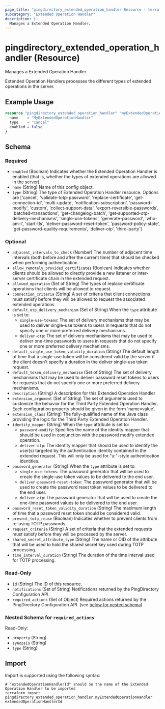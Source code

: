 ```yaml
---
page_title: "pingdirectory_extended_operation_handler Resource - terraform-provider-pingdirectory"
subcategory: "Extended Operation Handler"
description: |-
  Manages a Extended Operation Handler.
---
```


# pingdirectory_extended_operation_handler (Resource)

Manages a Extended Operation Handler.

Extended Operation Handlers processes the different types of extended operations in the server.

## Example Usage

```terraform
resource "pingdirectory_extended_operation_handler" "myExtendedOperationHandler" {
  name    = "MyExtendedOperationHandler"
  type    = "cancel"
  enabled = false
}
```

<!-- schema generated by tfplugindocs -->
## Schema

### Required

- `enabled` (Boolean) Indicates whether the Extended Operation Handler is enabled (that is, whether the types of extended operations are allowed in the server).
- `name` (String) Name of this config object.
- `type` (String) The type of Extended Operation Handler resource. Options are ['cancel', 'validate-totp-password', 'replace-certificate', 'get-connection-id', 'multi-update', 'notification-subscription', 'password-modify', 'custom', 'collect-support-data', 'export-reversible-passwords', 'batched-transactions', 'get-changelog-batch', 'get-supported-otp-delivery-mechanisms', 'single-use-tokens', 'generate-password', 'who-am-i', 'start-tls', 'deliver-password-reset-token', 'password-policy-state', 'get-password-quality-requirements', 'deliver-otp', 'third-party']

### Optional

- `adjacent_intervals_to_check` (Number) The number of adjacent time intervals (both before and after the current time) that should be checked when performing authentication.
- `allow_remotely_provided_certificates` (Boolean) Indicates whether clients should be allowed to directly provide a new listener or inter-server certificate chain in the extended request.
- `allowed_operation` (Set of String) The types of replace certificate operations that clients will be allowed to request.
- `connection_criteria` (String) A set of criteria that client connections must satisfy before they will be allowed to request the associated extended operations.
- `default_otp_delivery_mechanism` (Set of String) When the `type` attribute is set to:
  - `single-use-tokens`: The set of delivery mechanisms that may be used to deliver single-use tokens to users in requests that do not specify one or more preferred delivery mechanisms.
  - `deliver-otp`: The set of delivery mechanisms that may be used to deliver one-time passwords to users in requests that do not specify one or more preferred delivery mechanisms.
- `default_single_use_token_validity_duration` (String) The default length of time that a single-use token will be considered valid by the server if the client doesn't specify a duration in the deliver single-use token request.
- `default_token_delivery_mechanism` (Set of String) The set of delivery mechanisms that may be used to deliver password reset tokens to users for requests that do not specify one or more preferred delivery mechanisms.
- `description` (String) A description for this Extended Operation Handler
- `extension_argument` (Set of String) The set of arguments used to customize the behavior for the Third Party Extended Operation Handler. Each configuration property should be given in the form 'name=value'.
- `extension_class` (String) The fully-qualified name of the Java class providing the logic for the Third Party Extended Operation Handler.
- `identity_mapper` (String) When the `type` attribute is set to:
  - `password-modify`: Specifies the name of the identity mapper that should be used in conjunction with the password modify extended operation.
  - `deliver-otp`: The identity mapper that should be used to identify the user(s) targeted by the authentication identity contained in the extended request. This will only be used for "u:"-style authentication identities.
- `password_generator` (String) When the `type` attribute is set to:
  - `single-use-tokens`: The password generator that will be used to create the single-use token values to be delivered to the end user.
  - `deliver-password-reset-token`: The password generator that will be used to create the password reset token values to be delivered to the end user.
  - `deliver-otp`: The password generator that will be used to create the one-time password values to be delivered to the end user.
- `password_reset_token_validity_duration` (String) The maximum length of time that a password reset token should be considered valid.
- `prevent_totp_reuse` (Boolean) Indicates whether to prevent clients from re-using TOTP passwords.
- `request_criteria` (String) A set of criteria that the extended requests must satisfy before they will be processed by the server.
- `shared_secret_attribute_type` (String) The name or OID of the attribute that will be used to hold the shared secret key used during TOTP processing.
- `time_interval_duration` (String) The duration of the time interval used for TOTP processing.

### Read-Only

- `id` (String) The ID of this resource.
- `notifications` (Set of String) Notifications returned by the PingDirectory Configuration API.
- `required_actions` (Set of Object) Required actions returned by the PingDirectory Configuration API. (see [below for nested schema](#nestedatt--required_actions))

<a id="nestedatt--required_actions"></a>
### Nested Schema for `required_actions`

Read-Only:

- `property` (String)
- `synopsis` (String)
- `type` (String)

## Import

Import is supported using the following syntax:

```shell
# "extendedOperationHandlerId" should be the name of the Extended Operation Handler to be imported
terraform import pingdirectory_extended_operation_handler.myExtendedOperationHandler extendedOperationHandlerId
```

